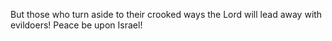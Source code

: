 But those who turn aside to their crooked ways the Lord will lead away with evildoers! Peace be upon Israel!
